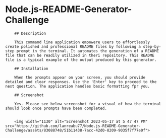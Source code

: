 # Node.js-README-Generator-Challenge

        ## Description

        This command line application empowere users to effortlessly create polished and professional README files by following a step-by-step prompt in the terminal. It automates the generation of a README file that can be readily utilized in theri repository. This README file is a typical example of the output produced by this generator.

        ## Installation

        When the prompts appear on your screen, you should provide detailed and clear responses. Use the 'Enter' key to proceed to the next question. The application handles basic formatting fpr you.

        ## Screenshot

        Yes. Please see below screenshot for a visual of how the terminal should look once prompts have been completed.
        
        
        <img width="1130" alt="Screenshot 2023-05-17 at 5 47 47 PM" src="https://github.com/lanreabu77/Node.js-README-Generator-Challenge/assets/83088748/51b11438-7acc-42d0-8209-9035f7f77e0f">

